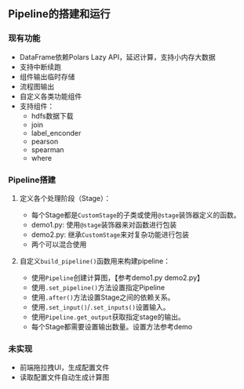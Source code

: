 
## Pipeline的搭建和运行


### 现有功能

- DataFrame依赖Polars Lazy API，延迟计算，支持小内存大数据
- 支持中断续跑
- 组件输出临时存储
- 流程图输出
- 自定义各类功能组件
- 支持组件：
    - hdfs数据下载
    - join
    - label_enconder
    - pearson 
    - spearman
    - where


### Pipeline搭建


1. 定义各个处理阶段（Stage）：

    - 每个Stage都是`CustomStage`的子类或使用`@stage`装饰器定义的函数。
    - demo1.py: 使用`@stage`装饰器来对函数进行包装
    - demo2.py: 继承`CustomStage`来对复杂功能进行包装
    - 两个可以混合使用

2. 自定义`build_pipeline()`函数用来构建pipeline：

    - 使用`Pipeline`创建计算图，【参考demo1.py demo2.py】
    - 使用`.set_pipeline()`方法设置指定Pipeline
    - 使用`.after()`方法设置Stage之间的依赖关系。
    - 使用`.set_input()`/`.set_inputs()`设置输入。
    - 使用`Pipeline.get_output`获取指定stage的输出。
    - 每个Stage都需要设置输出数量。设置方法参考demo



### 未实现

- 前端拖拉拽UI，生成配置文件
- 读取配置文件自动生成计算图

